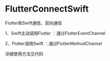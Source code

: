 # FlutterConnectSwift
Flutter和Swift通信，双向通信

1、Swift主动调用Flutter
：通过FlutterEventChannel

2、Flutter调用Swift
：通过FlutterMethodChannel

详细使用方法见代码
